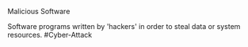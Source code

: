 Malicious Software

Software programs written by 'hackers' in order to steal data or system resources.
#Cyber-Attack 